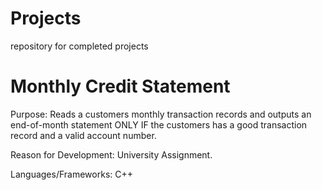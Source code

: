 # Projects
repository for completed projects

# Monthly Credit Statement
Purpose:  Reads a customers monthly transaction records and outputs an end-of-month statement
          ONLY IF the customers has a good transaction record and a valid account number.

Reason for Development: University Assignment.

Languages/Frameworks: C++
